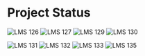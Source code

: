 # Project Status

![LMS 126][lms_126]
![LMS 127][lms_127]
![LMS 129][lms_129]
![LMS 130][lms_130]

![LMS 131][lms_131]
![LMS 132][lms_132]
![LMS 133][lms_133]
![LMS 135][lms_135]

<!-- Change REPO_NAME for the name of your repository -->
[lms_126]: https://byob.yarr.is/linero-tech/python-hw-sandraalnajjar/module_126
[lms_127]: https://byob.yarr.is/linero-tech/python-hw-sandraalnajjar/module_127
[lms_129]: https://byob.yarr.is/linero-tech/python-hw-sandraalnajjar/module_129
[lms_130]: https://byob.yarr.is/linero-tech/python-hw-sandraalnajjar/module_130
[lms_131]: https://byob.yarr.is/linero-tech/python-hw-sandraalnajjar/module_131
[lms_132]: https://byob.yarr.is/linero-tech/python-hw-sandraalnajjar/module_132
[lms_133]: https://byob.yarr.is/linero-tech/python-hw-sandraalnajjar/module_133
[lms_135]: https://byob.yarr.is/linero-tech/python-hw-sandraalnajjar/module_135